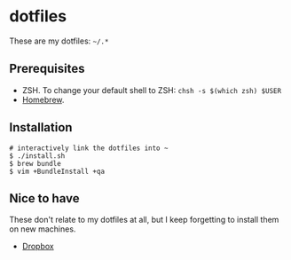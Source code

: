 # dotfiles

These are my dotfiles: `~/.*`

## Prerequisites

* ZSH. To change your default shell to ZSH: `chsh -s $(which zsh) $USER`
* [Homebrew](http://mxcl.github.com/homebrew/).

## Installation

    # interactively link the dotfiles into ~
    $ ./install.sh
    $ brew bundle
    $ vim +BundleInstall +qa

## Nice to have

These don't relate to my dotfiles at all, but I keep forgetting to install them
on new machines.

* [Dropbox](https://www.dropbox.com/install)
